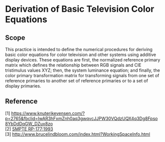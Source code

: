 # Derivation of Basic Television Color Equations
## Scope ##
This practice is intended to define the numerical procedures for deriving basic color equations for color television and other systems using additive display devices. These equations are first, the normalized reference primary matrix which defines the relationship between RGB signals and CIE tristimulus values XYZ; then, the system luminance equation; and finally, the color primary transformation matrix for transforming signals from one set of reference primaries to another set of reference primaries or to a set of display primaries.

## Reference ##

[1]  https://www.knuterikevensen.com/?p=2765&fbclid=IwAR3hFxmZnh0aq3gwqvcJJPW30VQdzUQX4q3Dg8Fpso8YbDdDqGW_DZux8zo    
[2]  [SMPTE RP-177:1993](http://car.france3.mars.free.fr/HD/INA-%2026%20jan%2006/SMPTE%20normes%20et%20confs/rp177.pdf)  
[3]  http://www.brucelindbloom.com/index.html?WorkingSpaceInfo.html  

